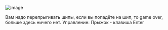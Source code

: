 ![image](https://github.com/user-attachments/assets/58b5f19b-f8c2-48e0-8370-2546af95db5c)

Вам надо перепрыгивать шипы, если вы попадёте на шип, то game over, больше здесь ничего нет.
Управление: Прыжок - клавиша Enter
